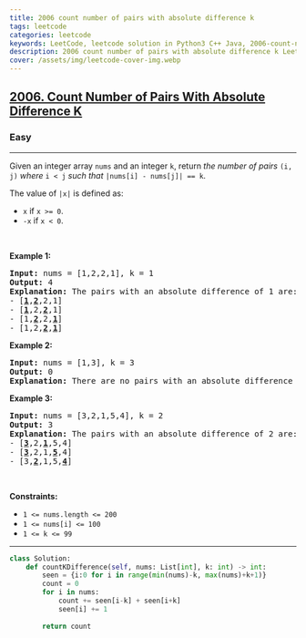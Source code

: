 ```yaml
---
title: 2006 count number of pairs with absolute difference k
tags: leetcode
categories: leetcode
keywords: LeetCode, leetcode solution in Python3 C++ Java, 2006-count-number-of-pairs-with-absolute-difference-k solution
description: 2006 count number of pairs with absolute difference k LeetCode Solution Explained
cover: /assets/img/leetcode-cover-img.webp
---
```



<h2><a href="https://leetcode.com/problems/count-number-of-pairs-with-absolute-difference-k/">2006. Count Number of Pairs With Absolute Difference K</a></h2><h3>Easy</h3><hr><div><p>Given an integer array <code>nums</code> and an integer <code>k</code>, return <em>the number of pairs</em> <code>(i, j)</code> <em>where</em> <code>i &lt; j</code> <em>such that</em> <code>|nums[i] - nums[j]| == k</code>.</p>

<p>The value of <code>|x|</code> is defined as:</p>

<ul>
	<li><code>x</code> if <code>x &gt;= 0</code>.</li>
	<li><code>-x</code> if <code>x &lt; 0</code>.</li>
</ul>

<p>&nbsp;</p>
<p><strong>Example 1:</strong></p>

<pre><strong>Input:</strong> nums = [1,2,2,1], k = 1
<strong>Output:</strong> 4
<strong>Explanation:</strong> The pairs with an absolute difference of 1 are:
- [<strong><u>1</u></strong>,<strong><u>2</u></strong>,2,1]
- [<strong><u>1</u></strong>,2,<strong><u>2</u></strong>,1]
- [1,<strong><u>2</u></strong>,2,<strong><u>1</u></strong>]
- [1,2,<strong><u>2</u></strong>,<strong><u>1</u></strong>]
</pre>

<p><strong>Example 2:</strong></p>

<pre><strong>Input:</strong> nums = [1,3], k = 3
<strong>Output:</strong> 0
<strong>Explanation:</strong> There are no pairs with an absolute difference of 3.
</pre>

<p><strong>Example 3:</strong></p>

<pre><strong>Input:</strong> nums = [3,2,1,5,4], k = 2
<strong>Output:</strong> 3
<b>Explanation:</b> The pairs with an absolute difference of 2 are:
- [<strong><u>3</u></strong>,2,<strong><u>1</u></strong>,5,4]
- [<strong><u>3</u></strong>,2,1,<strong><u>5</u></strong>,4]
- [3,<strong><u>2</u></strong>,1,5,<strong><u>4</u></strong>]
</pre>

<p>&nbsp;</p>
<p><strong>Constraints:</strong></p>

<ul>
	<li><code>1 &lt;= nums.length &lt;= 200</code></li>
	<li><code>1 &lt;= nums[i] &lt;= 100</code></li>
	<li><code>1 &lt;= k &lt;= 99</code></li>
</ul>
</div>

---




```python
class Solution:
    def countKDifference(self, nums: List[int], k: int) -> int:
        seen = {i:0 for i in range(min(nums)-k, max(nums)+k+1)}
        count = 0
        for i in nums:
            count += seen[i-k] + seen[i+k]
            seen[i] += 1
        
        return count
```
